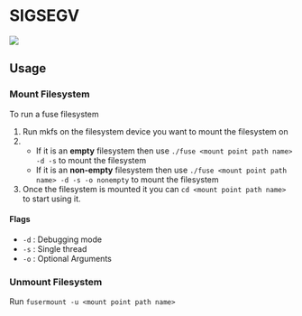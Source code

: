 # SIGSEGV

<img src="https://travis-ci.com/chippermist/SIGSEGV.svg?branch=master" />

## Usage

### Mount Filesystem
To run a fuse filesystem 
1) Run mkfs on the filesystem device you want to mount the filesystem on
2) 
   * If it is an **empty** filesystem then use `./fuse <mount point path name> -d -s` to mount the filesystem
   * If it is an **non-empty** filesystem then use `./fuse <mount point path name> -d -s -o nonempty` to mount the filesystem
3) Once the filesystem is mounted it you can `cd <mount point path name>` to start using it. 

#### Flags
* `-d`   : Debugging mode
* `-s`   : Single thread
* `-o`   : Optional Arguments


### Unmount Filesystem
Run `fusermount -u <mount point path name>` 

